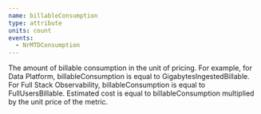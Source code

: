 ```yaml
---
name: billableConsumption
type: attribute
units: count
events:
  - NrMTDConsumption
---
```


The amount of billable consumption in the unit of pricing. For example, for Data Platform, billableConsumption is equal to GigabytesIngestedBillable. For Full Stack Observability, billableConsumption is equal to FullUsersBillable. Estimated cost is equal to billableConsumption multiplied by the unit price of the metric.